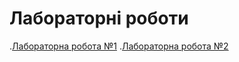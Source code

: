 # Лабораторні роботи
.[Лабораторна робота №1](https://github.com/Kristina200220/mope_labs/tree/main/Lab1)
.[Лабораторна робота №2](https://github.com/Kristina200220/mope_labs/tree/main/Lab2)
